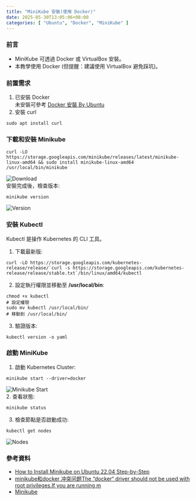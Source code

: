 ```yaml
---
title: "MiniKube 安裝(使用 Docker)"
date: 2025-05-30T13:05:06+08:00
categories: [ "Ubuntu", "Docker", "MiniKube" ]
---
```

### 前言
- MiniKube 可透過 Docker 或 VirtualBox 安裝。
- 本教學使用 Docker (但提醒：建議使用 VirtualBox 避免踩坑)。
### 前置需求
1. 已安裝 Docker  
未安裝可參考 [Docker 安裝 By Ubuntu](/posts/Docker/Install/)
2. 安裝 curl
```shell
sudo apt install curl
```

### 下載和安裝 Minikube
```shell
curl -LO https://storage.googleapis.com/minikube/releases/latest/minikube-linux-amd64 && sudo install minikube-linux-amd64 /usr/local/bin/minikube
```
![Download](/images/20250530/1.jpg "download")  
安裝完成後，檢查版本:
```shell
minikube version
```
![Version](/images/20250530/2.jpg "version")  

### 安裝 Kubectl
Kubectl 是操作 Kubernetes 的 CLI 工具。 
1. 下載最新版:
```shell
curl -LO https://storage.googleapis.com/kubernetes-release/release/`curl -s https://storage.googleapis.com/kubernetes-release/release/stable.txt`/bin/linux/amd64/kubectl
```
2. 設定執行權限並移動至 **/usr/local/bin**:
```shell
chmod +x kubectl
# 設定權限
sudo mv kubectl /usr/local/bin/
# 移動到 /usr/local/bin/
```
3. 驗證版本:
```shell
kubectl version -o yaml
```
### 啟動 MiniKube
1. 啟動 Kubernetes Cluster:  
```shell
minikube start --driver=docker
```
![Minikube Start](/images/20250530/3.jpg "minikube_start")  
2. 查看狀態:  
```shell
minikube status
```
3. 檢查節點是否啟動成功:  
```shell
kubectl get nodes
```
![Nodes](/images/20250530/4.jpg "nodes")  
### 參考資料
- [How to Install Minikube on Ubuntu 22.04 Step-by-Step](https://www.linuxbuzz.com/install-minikube-on-ubuntu/)  
- [minikube和docker 冲突问题The “docker“ driver should not be used with root privileges.If you are running m](https://blog.csdn.net/qq_39787367/article/details/122079100) 
- [Minikube](https://www.zhaowenyu.com/minikube-doc/cmd/minikube-addons-disable.html)   